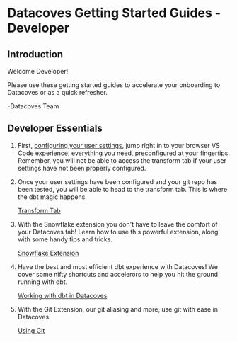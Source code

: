 # Datacoves Getting Started Guides - Developer

## Introduction
Welcome Developer! 

Please use these getting started guides to accelerate your onboarding to Datacoves or as a quick refresher. 

-Datacoves Team

## Developer Essentials
1. First, <a href="/#/how-tos/datacoves/transform/initial" target="_blank" rel="noopener">configuring your user settings</a>, jump right in to your browser VS Code experience; everything you need, preconfigured at your fingertips. Remember, you will not be able to access the transform tab if your user settings have not been properly configured.

2. Once your user settings have been configured and your git repo has been tested, you will be able to head to the transform tab. This is where the dbt magic happens.

    [Transform Tab](getting-started/developer/transform-tab.md)

3. With the Snowflake extension you don't have to leave the comfort of your Datacoves tab! Learn how to use this powerful extension, along with some handy tips and tricks. 

   [Snowflake Extension](getting-started/developer/snowflake-extension.md)

4. Have the best and most efficient dbt experience with Datacoves! We cover some nifty shortcuts and accelerors to help you hit the ground running with dbt.
   
   [Working with dbt in Datacoves](getting-started/developer/working-with-dbt-datacoves.md)

5. With the Git Extension, our git aliasing and more, use git with ease in Datacoves.
   
   [Using Git](getting-started/developer/using-git.md)